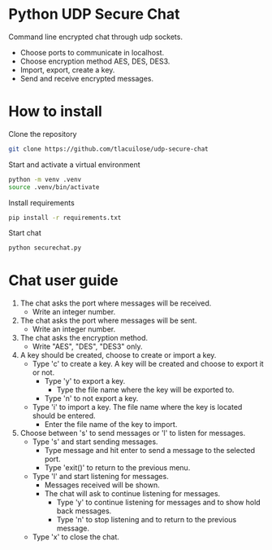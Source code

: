 # Python UDP Secure Chat

Command line encrypted chat through udp sockets.

- Choose ports to communicate in localhost.
- Choose encryption method AES, DES, DES3.
- Import, export, create a key.
- Send and receive encrypted messages.

# How to install

Clone the repository

```bash
git clone https://github.com/tlacuilose/udp-secure-chat
```

Start and activate a virtual environment

```bash
python -m venv .venv
source .venv/bin/activate
```

Install requirements

```bash
pip install -r requirements.txt
```

Start chat

```bash
python securechat.py
```

# Chat user guide

1. The chat asks the port where messages will be received.
    - Write an integer number.
2. The chat asks the port where messages will be sent.
    - Write an integer number.
3. The chat asks the encryption method.
    - Write "AES", "DES", "DES3" only.
4. A key should be created, choose to create or import a key.
    - Type 'c' to create a key. A key will be created and choose to export it or not.
        - Type 'y' to export a key.
            - Type the file name where the key will be exported to.
        - Type 'n' to not export a key.
    - Type 'i' to import a key. The file name where the key is located should be entered.
        - Enter the file name of the key to import.
5. Choose between 's' to send messages or 'l' to listen for messages.
    - Type 's' and start sending messages.
        - Type message and hit enter to send a message to the selected port.
        - Type 'exit()' to return to the previous menu.
    - Type 'l' and start listening for messages.
        - Messages received will be shown.
        - The chat will ask to continue listening for messages.
            - Type 'y' to continue listening for messages and to show hold back messages.
            - Type 'n' to stop listening and to return to the previous message.
    - Type 'x' to close the chat.
